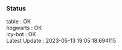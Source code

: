 ### Status


table : OK  
hogwarts : OK  
icy-bot : OK  
Latest Update : 2023-05-13 19:05:18.694115
